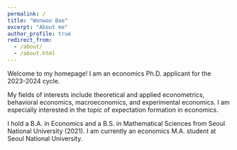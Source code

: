 ```yaml
---
permalink: /
title: "Wonwoo Bae"
excerpt: "About me"
author_profile: true
redirect_from:
  - /about/
  - /about.html
---
```


Welcome to my homepage! I am an economics Ph.D. applicant for the 2023-2024 cycle.

My fields of interests include theoretical and applied econometrics, behavioral economics, macroeconomics, and experimental economics. I am especially interested in the topic of expectation formation in economics.

I hold a B.A. in Economics and a B.S. in Mathematical Sciences from Seoul National University (2021). I am currently an economics M.A. student at Seoul National University.
